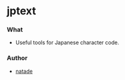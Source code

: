 # jptext #

### What ####
- Useful tools for Japanese character code.

### Author ###
- [natade](https://twitter.com/natadea)
